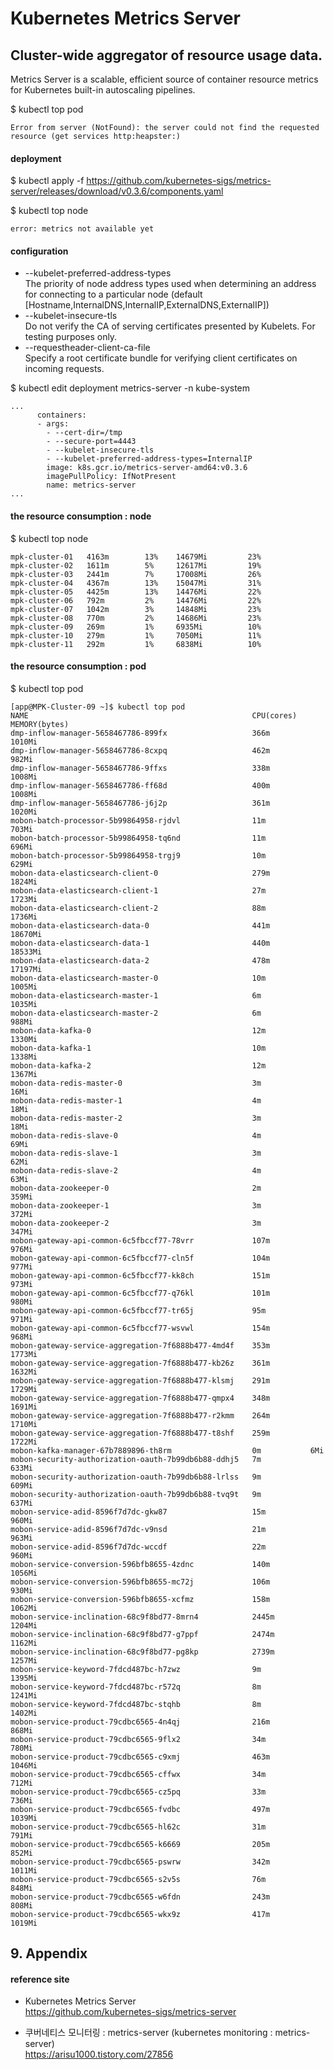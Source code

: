 # Kubernetes Metrics Server

## Cluster-wide aggregator of resource usage data.
Metrics Server is a scalable, efficient source of container resource metrics for Kubernetes built-in autoscaling pipelines.

$ kubectl top pod
```
Error from server (NotFound): the server could not find the requested resource (get services http:heapster:)
```

#### deployment
$ kubectl apply -f https://github.com/kubernetes-sigs/metrics-server/releases/download/v0.3.6/components.yaml  

$ kubectl top node  
```
error: metrics not available yet
```

#### configuration
- --kubelet-preferred-address-types  
The priority of node address types used when determining an address for connecting to a particular node (default [Hostname,InternalDNS,InternalIP,ExternalDNS,ExternalIP])
- --kubelet-insecure-tls  
Do not verify the CA of serving certificates presented by Kubelets. For testing purposes only.
- --requestheader-client-ca-file  
Specify a root certificate bundle for verifying client certificates on incoming requests.


$ kubectl edit deployment metrics-server -n kube-system
```
...
      containers:
      - args:
        - --cert-dir=/tmp
        - --secure-port=4443
        - --kubelet-insecure-tls
        - --kubelet-preferred-address-types=InternalIP
        image: k8s.gcr.io/metrics-server-amd64:v0.3.6
        imagePullPolicy: IfNotPresent
        name: metrics-server
...
```

#### the resource consumption : node
$ kubectl top node  
```
mpk-cluster-01   4163m        13%    14679Mi         23%       
mpk-cluster-02   1611m        5%     12617Mi         19%       
mpk-cluster-03   2441m        7%     17008Mi         26%       
mpk-cluster-04   4367m        13%    15047Mi         31%       
mpk-cluster-05   4425m        13%    14476Mi         22%       
mpk-cluster-06   792m         2%     14476Mi         22%       
mpk-cluster-07   1042m        3%     14848Mi         23%       
mpk-cluster-08   770m         2%     14686Mi         23%       
mpk-cluster-09   269m         1%     6935Mi          10%       
mpk-cluster-10   279m         1%     7050Mi          11%       
mpk-cluster-11   292m         1%     6838Mi          10%       
```

#### the resource consumption : pod
$ kubectl top pod
```
[app@MPK-Cluster-09 ~]$ kubectl top pod
NAME                                                  CPU(cores)   MEMORY(bytes)   
dmp-inflow-manager-5658467786-899fx                   366m         1010Mi          
dmp-inflow-manager-5658467786-8cxpq                   462m         982Mi           
dmp-inflow-manager-5658467786-9ffxs                   338m         1008Mi          
dmp-inflow-manager-5658467786-ff68d                   400m         1008Mi          
dmp-inflow-manager-5658467786-j6j2p                   361m         1020Mi          
mobon-batch-processor-5b99864958-rjdvl                11m          703Mi           
mobon-batch-processor-5b99864958-tq6nd                11m          696Mi           
mobon-batch-processor-5b99864958-trgj9                10m          629Mi           
mobon-data-elasticsearch-client-0                     279m         1824Mi          
mobon-data-elasticsearch-client-1                     27m          1723Mi          
mobon-data-elasticsearch-client-2                     88m          1736Mi          
mobon-data-elasticsearch-data-0                       441m         18670Mi         
mobon-data-elasticsearch-data-1                       440m         18533Mi         
mobon-data-elasticsearch-data-2                       478m         17197Mi         
mobon-data-elasticsearch-master-0                     10m          1005Mi          
mobon-data-elasticsearch-master-1                     6m           1035Mi          
mobon-data-elasticsearch-master-2                     6m           988Mi           
mobon-data-kafka-0                                    12m          1330Mi          
mobon-data-kafka-1                                    10m          1338Mi          
mobon-data-kafka-2                                    12m          1367Mi          
mobon-data-redis-master-0                             3m           16Mi            
mobon-data-redis-master-1                             4m           18Mi            
mobon-data-redis-master-2                             3m           18Mi            
mobon-data-redis-slave-0                              4m           69Mi            
mobon-data-redis-slave-1                              3m           62Mi            
mobon-data-redis-slave-2                              4m           63Mi            
mobon-data-zookeeper-0                                2m           359Mi           
mobon-data-zookeeper-1                                3m           372Mi           
mobon-data-zookeeper-2                                3m           347Mi           
mobon-gateway-api-common-6c5fbccf77-78vrr             107m         976Mi           
mobon-gateway-api-common-6c5fbccf77-cln5f             104m         977Mi           
mobon-gateway-api-common-6c5fbccf77-kk8ch             151m         973Mi           
mobon-gateway-api-common-6c5fbccf77-q76kl             101m         980Mi           
mobon-gateway-api-common-6c5fbccf77-tr65j             95m          971Mi           
mobon-gateway-api-common-6c5fbccf77-wsvwl             154m         968Mi           
mobon-gateway-service-aggregation-7f6888b477-4md4f    353m         1773Mi          
mobon-gateway-service-aggregation-7f6888b477-kb26z    361m         1632Mi          
mobon-gateway-service-aggregation-7f6888b477-klsmj    291m         1729Mi          
mobon-gateway-service-aggregation-7f6888b477-qmpx4    348m         1691Mi          
mobon-gateway-service-aggregation-7f6888b477-r2kmm    264m         1710Mi          
mobon-gateway-service-aggregation-7f6888b477-t8shf    259m         1722Mi          
mobon-kafka-manager-67b7889896-th8rm                  0m           6Mi             
mobon-security-authorization-oauth-7b99db6b88-ddhj5   7m           633Mi           
mobon-security-authorization-oauth-7b99db6b88-lrlss   9m           609Mi           
mobon-security-authorization-oauth-7b99db6b88-tvq9t   9m           637Mi           
mobon-service-adid-8596f7d7dc-gkw87                   15m          960Mi           
mobon-service-adid-8596f7d7dc-v9nsd                   21m          963Mi           
mobon-service-adid-8596f7d7dc-wccdf                   22m          960Mi           
mobon-service-conversion-596bfb8655-4zdnc             140m         1056Mi          
mobon-service-conversion-596bfb8655-mc72j             106m         930Mi           
mobon-service-conversion-596bfb8655-xcfmz             158m         1062Mi          
mobon-service-inclination-68c9f8bd77-8mrn4            2445m        1204Mi          
mobon-service-inclination-68c9f8bd77-g7ppf            2474m        1162Mi          
mobon-service-inclination-68c9f8bd77-pg8kp            2739m        1257Mi          
mobon-service-keyword-7fdcd487bc-h7zwz                9m           1395Mi          
mobon-service-keyword-7fdcd487bc-r572q                8m           1241Mi          
mobon-service-keyword-7fdcd487bc-stqhb                8m           1402Mi          
mobon-service-product-79cdbc6565-4n4qj                216m         868Mi           
mobon-service-product-79cdbc6565-9flx2                34m          780Mi           
mobon-service-product-79cdbc6565-c9xmj                463m         1046Mi          
mobon-service-product-79cdbc6565-cffwx                34m          712Mi           
mobon-service-product-79cdbc6565-cz5pq                33m          736Mi           
mobon-service-product-79cdbc6565-fvdbc                497m         1039Mi          
mobon-service-product-79cdbc6565-hl62c                31m          791Mi           
mobon-service-product-79cdbc6565-k6669                205m         852Mi           
mobon-service-product-79cdbc6565-pswrw                342m         1011Mi          
mobon-service-product-79cdbc6565-s2v5s                76m          848Mi           
mobon-service-product-79cdbc6565-w6fdn                243m         808Mi           
mobon-service-product-79cdbc6565-wkx9z                417m         1019Mi          
```

## 9. Appendix

#### reference site

* Kubernetes Metrics Server  
https://github.com/kubernetes-sigs/metrics-server  

+ 쿠버네티스 모니터링 : metrics-server (kubernetes monitoring : metrics-server)  
https://arisu1000.tistory.com/27856  
